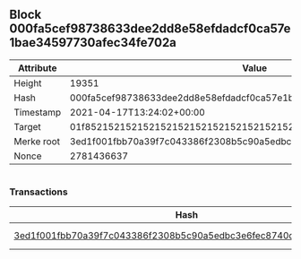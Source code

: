 ## Block 000fa5cef98738633dee2dd8e58efdadcf0ca57e1bae34597730afec34fe702a

Attribute | Value
--- | ---
Height | 19351
Hash | 000fa5cef98738633dee2dd8e58efdadcf0ca57e1bae34597730afec34fe702a
Timestamp | 2021-04-17T13:24:02+00:00
Target | 01f8521521521521521521521521521521521521521521521521521521521521
Merke root | 3ed1f001fbb70a39f7c043386f2308b5c90a5edbc3e6fec8740dbc82f03d4dd8
Nonce | 2781436637

```

```

### Transactions

Hash | Amount
--- | ---
[3ed1f001fbb70a39f7c043386f2308b5c90a5edbc3e6fec8740dbc82f03d4dd8](3ed1f001fbb70a39f7c043386f2308b5c90a5edbc3e6fec8740dbc82f03d4dd8.md) | 10.00000000 SKEPTI 
